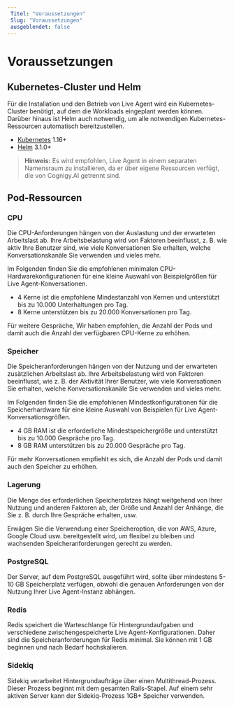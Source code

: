 ```yaml
---
 Titel: "Voraussetzungen" 
 Slug: "Voraussetzungen" 
 ausgeblendet: false 
---
```

# Voraussetzungen

## Kubernetes-Cluster und Helm

Für die Installation und den Betrieb von Live Agent wird ein Kubernetes-Cluster benötigt, auf dem die Workloads eingeplant werden können. Darüber hinaus ist Helm auch notwendig, um alle notwendigen Kubernetes-Ressourcen automatisch bereitzustellen. 

- [Kubernetes](https://kubernetes.io/) 1.16+
- [Helm](https://helm.sh/) 3.1.0+

>**Hinweis:** Es wird empfohlen, Live Agent in einem separaten Namensraum zu installieren, da er über eigene Ressourcen verfügt, die von Cognigy.AI getrennt sind.

## Pod-Ressourcen

### CPU

Die CPU-Anforderungen hängen von der Auslastung und der erwarteten Arbeitslast ab.
Ihre Arbeitsbelastung wird von Faktoren beeinflusst, z. B. wie aktiv Ihre Benutzer sind, wie viele Konversationen Sie erhalten, welche Konversationskanäle Sie verwenden und vieles mehr.

Im Folgenden finden Sie die empfohlenen minimalen CPU-Hardwarekonfigurationen für eine kleine Auswahl von Beispielgrößen für Live Agent-Konversationen.

- 4 Kerne ist die empfohlene Mindestanzahl von Kernen und unterstützt bis zu 10.000 Unterhaltungen pro Tag.
- 8 Kerne unterstützen bis zu 20.000 Konversationen pro Tag.

Für weitere Gespräche,
Wir haben empfohlen, die Anzahl der Pods und damit auch die Anzahl der verfügbaren CPU-Kerne zu erhöhen.

### Speicher

Die Speicheranforderungen hängen von der Nutzung und der erwarteten zusätzlichen Arbeitslast ab.
Ihre Arbeitsbelastung wird von Faktoren beeinflusst, wie z. B. der Aktivität Ihrer Benutzer,
wie viele Konversationen Sie erhalten, welche Konversationskanäle Sie verwenden und vieles mehr.

Im Folgenden finden Sie die empfohlenen Mindestkonfigurationen für die Speicherhardware für eine kleine Auswahl von Beispielen für Live Agent-Konversationsgrößen.

- 4 GB RAM ist die erforderliche Mindestspeichergröße und unterstützt bis zu 10.000 Gespräche pro Tag.
- 8 GB RAM unterstützen bis zu 20.000 Gespräche pro Tag.

Für mehr Konversationen empfiehlt es sich, die Anzahl der Pods und damit auch den Speicher zu erhöhen.

### Lagerung

Die Menge des erforderlichen Speicherplatzes hängt weitgehend von Ihrer Nutzung und anderen Faktoren ab, der Größe und Anzahl der Anhänge, die Sie z. B. durch Ihre Gespräche erhalten, usw.

Erwägen Sie die Verwendung einer Speicheroption, die von AWS, Azure, Google Cloud usw. bereitgestellt wird, um flexibel zu bleiben und wachsenden Speicheranforderungen gerecht zu werden.

### PostgreSQL

Der Server, auf dem PostgreSQL ausgeführt wird, sollte über mindestens 5-10 GB Speicherplatz verfügen, obwohl die genauen Anforderungen von der Nutzung Ihrer Live Agent-Instanz abhängen.

### Redis

Redis speichert die Warteschlange für Hintergrundaufgaben und verschiedene zwischengespeicherte Live Agent-Konfigurationen. Daher sind die Speicheranforderungen für Redis minimal. Sie können mit 1 GB beginnen und nach Bedarf hochskalieren.

### Sidekiq

Sidekiq verarbeitet Hintergrundaufträge über einen Multithread-Prozess. Dieser Prozess beginnt mit dem gesamten Rails-Stapel. Auf einem sehr aktiven Server kann der Sidekiq-Prozess 1GB+ Speicher verwenden.